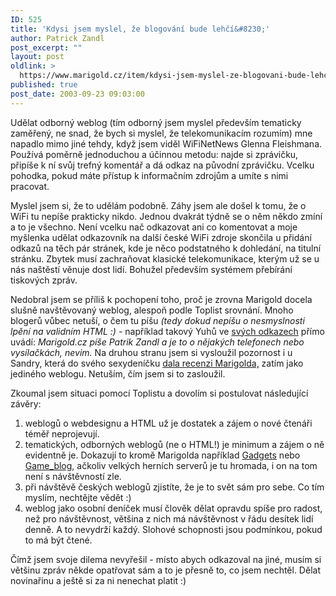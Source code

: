 ```yaml
---
ID: 525
title: 'Kdysi jsem myslel, že blogování bude lehčí&#8230;'
author: Patrick Zandl
post_excerpt: ""
layout: post
oldlink: >
  https://www.marigold.cz/item/kdysi-jsem-myslel-ze-blogovani-bude-lehci
published: true
post_date: 2003-09-23 09:03:00
---
```

Udělat odborný weblog (tím odborný jsem myslel především tematicky zaměřený, ne snad, že bych si myslel, že telekomunikacím rozumím) mne napadlo mimo jiné tehdy, když jsem viděl WiFiNetNews Glenna Fleishmana. Používá poměrně jednoduchou a účinnou metodu: najde si zprávičku, připíše k ní svůj trefný komentář a dá odkaz na původní zprávičku. Vcelku pohodka, pokud máte přístup k informačním zdrojům a umíte s nimi pracovat. 
<p>
Myslel jsem si, že to udělám podobně. Záhy jsem ale došel k tomu, že o WiFi tu nepíše prakticky nikdo. Jednou dvakrát týdně se o něm někdo zmíní a to je všechno. Není vcelku nač odkazovat ani co komentovat a moje myšlenka udělat odkazovník na další české WiFi zdroje skončila u přidání odkazů na těch pár stránek, kde je něco podstatného k dohledání, na titulní stránku. Zbytek musí zachraňovat klasické telekomunikace, kterým už se u nás naštěstí věnuje dost lidí. Bohužel především systémem přebírání tiskových zpráv. 
<p>
Nedobral jsem se příliš k pochopení toho, proč je zrovna Marigold docela slušně navštěvovaný weblog, alespoň podle Toplist srovnání. Mnoho blogerů vůbec netuší, o čem tu píšu <EM>(tedy dokud nepíšu o nesmyslnosti lpění na validním HTML :)</EM> - například takový Yuhů ve <A href="http://www.jakpsatweb.cz/weblog/informace.htm" target=_blank>svých odkazech</A> přímo uvádí: <I>Marigold.cz píše Patrik Zandl a je to o nějakých telefonech nebo vysílačkách, nevim.</I> Na druhou stranu jsem si vysloužil pozornost i u Sandry, která do svého sexydeníčku <A href="http://blog.lide.cz/administrace/2003/08/20/134">dala recenzi Marigolda,</A> zatím jako jediného weblogu. Netuším, čím jsem si to zasloužil. 
<p>
Zkoumal jsem situaci pomocí Toplistu a dovolím si postulovat následující závěry: 
<OL>
<LI>weblogů o webdesignu a HTML už je dostatek a zájem o nové čtenáři téměř neprojevují. </LI>
<LI>tematických, odborných weblogů (ne o HTML!) je minimum a zájem o ně evidentně je. Dokazují to kromě Marigolda například <A href="http://www.bloguje.cz/blogy/gadgets/" target=_blank>Gadgets</A> nebo <A href="http://blog.lide.cz/1hannes/">Game_blog</A>, ačkoliv velkých herních serverů je tu hromada, i on na tom není s návštěvností zle. </LI>
<LI>při návštěvě českých weblogů zjistíte, že je to svět sám pro sebe. Co tím myslím, nechtějte vědět :) </LI>
<LI>weblog jako osobní deníček musí člověk dělat opravdu spíše pro radost, než pro návštěvnost, většina z nich má návštěvnost v řádu desítek lidí denně. A to nevydrží každý. Slohové schopnosti jsou podmínkou, pokud to má být čtené. </LI></OL>
<p>
Čímž jsem svoje dilema nevyřešil - místo abych odkazoval na jiné, musím si většinu zpráv někde opatřovat sám a to je přesně to, co jsem nechtěl. Dělat novinařinu a ještě si za ni nenechat platit :) </p>
